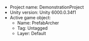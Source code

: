 <!-- UNITY CODE ASSIST INSTRUCTIONS START -->
- Project name: DemonstrationProject
- Unity version: Unity 6000.0.34f1
- Active game object:
  - Name: PrefabArcher
  - Tag: Untagged
  - Layer: Default
<!-- UNITY CODE ASSIST INSTRUCTIONS END -->